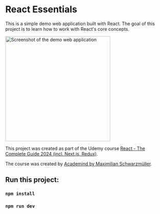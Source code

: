 # React Essentials

This is a simple demo web application built with React. The goal of this project is to learn how to work with React's core concepts.

<img width="328" alt="Screenshot of the demo web application" src="ttps://github.com/Alozi/01-starting-project/src/assets/screencapture.png">


This project was created as part of the Udemy course [React - The Complete Guide 2024 (incl. Next.js, Redux)](https://www.udemy.com/course/react-the-complete-guide-incl-redux/).

The course was created by [Academind by Maximilian Schwarzmüller](https://www.udemy.com/user/academind/).

## Run this project:

### `npm install`

### `npm run dev`

